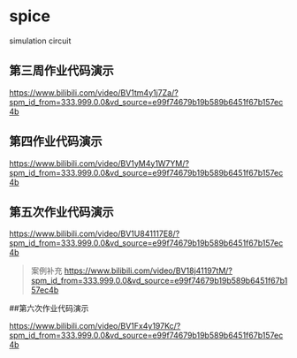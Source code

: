 # spice
simulation circuit

## 第三周作业代码演示

https://www.bilibili.com/video/BV1tm4y1j7Za/?spm_id_from=333.999.0.0&vd_source=e99f74679b19b589b6451f67b157ec4b

## 第四作业代码演示

https://www.bilibili.com/video/BV1yM4y1W7YM/?spm_id_from=333.999.0.0&vd_source=e99f74679b19b589b6451f67b157ec4b

## 第五次作业代码演示

https://www.bilibili.com/video/BV1U841117E8/?spm_id_from=333.999.0.0&vd_source=e99f74679b19b589b6451f67b157ec4b
> 案例补充
https://www.bilibili.com/video/BV18j41197tM/?spm_id_from=333.999.0.0&vd_source=e99f74679b19b589b6451f67b157ec4b

##第六次作业代码演示

https://www.bilibili.com/video/BV1Fx4y197Kc/?spm_id_from=333.999.0.0&vd_source=e99f74679b19b589b6451f67b157ec4b
